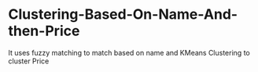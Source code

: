 # Clustering-Based-On-Name-And-then-Price
It uses fuzzy matching to match based on name and KMeans Clustering to cluster Price
